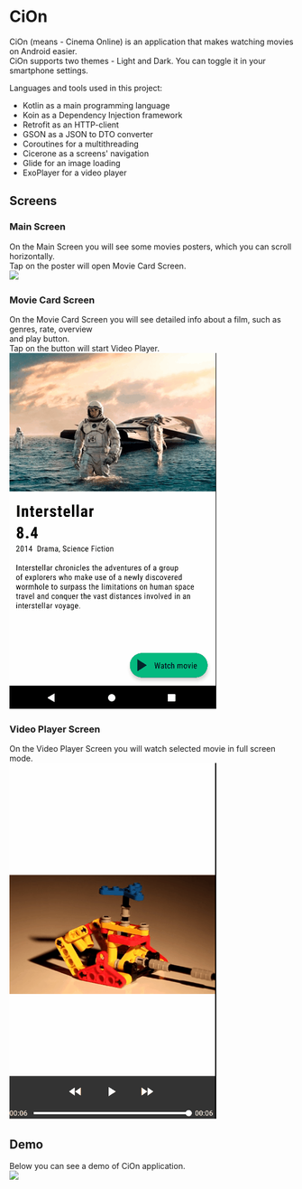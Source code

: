 # CiOn
CiOn (means - Cinema Online) is an application that makes watching movies on Android easier. <br>
CiOn supports two themes - Light and Dark. You can toggle it in your smartphone settings. <br>

Languages and tools used in this project:
* Kotlin as a main programming language
* Koin as a Dependency Injection framework
* Retrofit as an HTTP-client
* GSON as a JSON to DTO converter
* Coroutines for a multithreading
* Cicerone as a screens' navigation
* Glide for an image loading
* ExoPlayer for a video player

## Screens
### Main Screen
On the Main Screen you will see some movies posters, which you can scroll horizontally.<br>
Tap on the poster will open Movie Card Screen. <br>
![](readmeFiles/mainScreenSample.gif)

### Movie Card Screen
On the Movie Card Screen you will see detailed info about a film, such as genres, rate, overview <br>
and play button.<br>
Tap on the button will start Video Player. <br>
![](readmeFiles/movieCardSample.gif)

### Video Player Screen
On the Video Player Screen you will watch selected movie in full screen mode. <br>
![](readmeFiles/videoPlayerSample.gif)

## Demo
Below you can see a demo of CiOn application. <br>
![](readmeFiles/demo.gif)